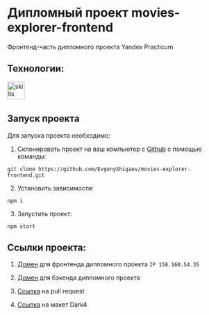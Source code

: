 # Дипломный проект movies-explorer-frontend
Фронтенд-часть дипломного проекта Yandex Practicum

## Технологии:
<div align="left">
<img src="https://skillicons.dev/icons?i=html,css,js,react,nodejs,express,webpack,figma,bem" height="40" alt="skills logos"  />
  <img width="12" />
</div>

## Запуск проекта

Для запуска проекта необходимо:

1. Склонировать проект на ваш компьютер с [Github](https://github.com/EvgenyShigaev/movies-explorer-frontend.git) с помощью команды:
```
git clone https://github.com/EvgenyShigaev/movies-explorer-frontend.git
```
2. Установить зависимости:
```
npm i
```
3. Запустить проект:
```
npm start
```

## Ссылки проекта:
1. [Домен](http://evgenius.nomoredomainsicu.ru/) для фронтенда дипломного проекта ``` IP 158.160.54.35 ```

2. [Домен](http://api.evgenius.nomoredomainsicu.ru/) для бэкенда дипломного проекта

3. [Ссылка](https://github.com/EvgenyShigaev/movies-explorer-frontend/pull/2) на pull request

4. [Ссылка](https://www.figma.com/file/6FMWkB94wE7KTkcCgUXtnC/light-1?type=design&node-id=1-9662&mode=dev) на макет Dark4
